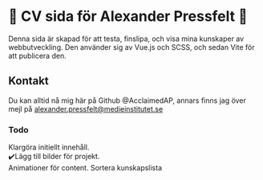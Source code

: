 # 🚀 CV sida för Alexander Pressfelt 🚀
Denna sida är skapad för att testa, finslipa, och visa mina kunskaper av webbutveckling. Den använder sig av Vue.js och SCSS, och sedan Vite för att publicera den. 

## Kontakt

Du kan alltid nå mig här på Github @AcclaimedAP, annars finns jag över mejl på alexander.pressfelt@medieinstitutet.se

### Todo

Klargöra initiellt innehåll.  
✔️Lägg till bilder för projekt.  
Animationer för content.
Sortera kunskapslista